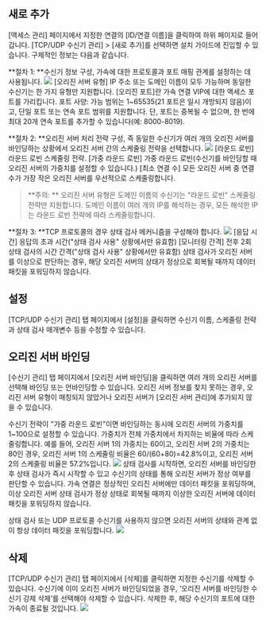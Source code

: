 ## 새로 추가
[액세스 관리] 페이지에서 지정한 연결의 [ID/연결 이름]을 클릭하여 하위 페이지로 들어갑니다. [TCP/UDP 수신기 관리] > [새로 추가]를 선택하면 설치 가이드에 진입할 수 있습니다. 구체적인 정보는 다음과 같습니다.

**절차 1: **수신기 정보 구성, 가속에 대한 프로토콜과 포트 매핑 관계를 설정하는 데 사용됩니다.
![](https://main.qcloudimg.com/raw/43621dd466da53ace7212b874ffed0ed.png)
[오리진 서버 유형] IP 주소 또는 도메인 이름이 모두 가능하며 동일한 수신기는 한 가지 유형만 지원합니다.
[오리진 포트]란 가속 연결 VIP에 대한 액세스 포트를 가리킵니다. 포트 사양: 가능 범위는 1~65535(21 포트은 일시 개방되지 않음)이고, 단일 포트 또는 연속 포트 범위를 지원합니다. 단, 포트는 중복될 수 없으며, 한 번에 최대 20개 연속 포트를 추가할 수 있습니다(예: 8000-8019).

**절차 2: **오리진 서버 처리 전략 구성, 즉 동일한 수신기가 여러 개의 오리진 서버를 바인딩하는 상황에서 오리진 서버 간의 스케줄링 전략을 선택합니다.
![](https://main.qcloudimg.com/raw/950dd83a557906be1f162cb3622e5afa.png)
[라운드 로빈] 라운드 로빈 스케줄링 전략.
[가중 라운드 로빈] 가중 라운드 로빈(수신기를 바인딩할 때 오리진 서버의 가중치를 설정할 수 있습니다.)
[최소 연결 수] 모든 오리진 서버 중 연결 수가 가장 작은 오리진 서버를 우선적으로 스케줄링합니다.
>**주의: **
>오리진 서버 유형은 도메인 이름의 수신기는 "라운드 로빈" 스케줄링 전략만 지원합니다. 도메인 이름이 여러 개의 IP를 해석하는 경우, 모든 해석한 IP는 라운드 로빈 전략에 따라 스케줄링합니다.

**절차 3: **TCP 프로토콜의 경우 상태 검사 메커니즘을 구성해야 합니다.
![](https://main.qcloudimg.com/raw/0bfbd554eacf61cdc256b6f9c53cea7d.png)
[응답 시간] 응답의 초과 시간("상태 검사 사용" 상황에서만 유효함)
[모니터링 간격] 전후 2회 상태 검사의 시간 간격("상태 검사 사용" 상황에서만 유효함)
상태 검사가 오리진 서버를 이상으로 판단하는 경우, 해당 오리진 서버의 상태가 정상으로 회복될 때까지 데이터 패킷을 포워딩하지 않습니다.

## 설정
[TCP/UDP 수신기 관리] 탭 페이지에서 [설정]을 클릭하면 수신기 이름, 스케줄링 전략과 상태 검사 매개변수 등을 수정할 수 있습니다.

## 오리진 서버 바인딩
[수신기 관리] 탭 페이지에서 [오리진 서버 바인딩]을 클릭하면 여러 개의 오리진 서버를 선택해 바인딩 또는 언바인딩할 수 있습니다. 오리진 서버 정보를 찾지 못하는 경우, 오리진 서버 유형이 매칭되지 않았거나 오리진 서버가 [오리진 서버 관리]에 추가되지 않을 수 있습니다.

수신기 전략이 "가중 라운드 로빈"이면 바인딩하는 동시에 오리진 서버의 가중치를 1~100으로 설정할 수 있습니다. 가중치가 전체 가중치에서 차지하는 비율에 따라 스케줄링합니다. 예를 들어, 오리진 서버 1의 가중치는 60이고, 오리진 서버 2의 가중치는 80인 경우, 오리진 서버 1의 스케줄링 비율은 60/(60+80)=42.8%이고, 오리진 서버 2의 스케줄링 비율은 57.2%입니다.
![](https://main.qcloudimg.com/raw/f87f28dcafe7a3d1d01c6a7648fbade4.png)
상태 검사를 시작하면, 오리진 서버를 바인딩한 후 상태 검사가 즉시 시작할 수 있고 수신기의 상태를 통해 오리진 서버가 정상 여부를 판단할 수 있습니다. 가속 연결은 정상적인 오리진 서버에만 데이터 패킷을 포워딩하며, 이상 오리진 서버 상태 검사가 정상 상태로 회복될 때까지 이상한 오리진 서버에 데이터 패킷을 포워딩하지 않습니다.

상태 검사 또는 UDP 프로토콜 수신기를 사용하지 않으면 오리진 서버의 상태와 관계 없이 항상 데이터 패킷을 포워딩합니다.
![](https://main.qcloudimg.com/raw/7142b3a642030d3019464e849f197ab1.png)

## 삭제
[TCP/UDP 수신기 관리] 탭 페이지에서 [삭제]를 클릭하면 지정한 수신기를 삭제할 수 있습니다. 수신기에 이미 오리진 서버가 바인딩되었을 경우, ‘오리진 서버를 바인딩한 수신기 강제 삭제’를 선택해야 삭제할 수 있습니다. 삭제한 후, 해당 수신기의 포트에 대한 가속이 종료될 것입니다.
![](https://main.qcloudimg.com/raw/122ec701b2802e892e82636bb13be6f7.png)

